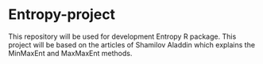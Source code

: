 # Entropy-project
This repository will be used for development Entropy R package.
This project will be based on the articles of Shamilov Aladdin which explains the MinMaxEnt and MaxMaxEnt methods.
